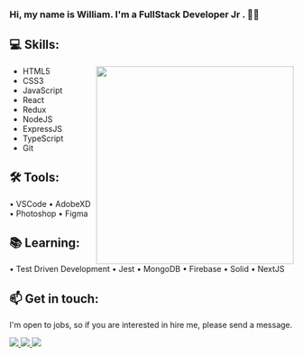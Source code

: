 
<h3 align="left"> Hi, my name is William. I'm a <Strong> FullStack Developer Jr </Strong>. 👨‍💻 </h3>
<h2 align="left"> 💻 Skills: </h2>
<img align="right" width="350px" src="https://user-images.githubusercontent.com/46406697/118554436-cfa95f00-b737-11eb-8bbe-cc6360a2dafc.png"/>
<ul>
  <li>HTML5</li>
  <li>CSS3</li>
  <li>JavaScript</li>
  <li>React</li>
  <li>Redux</li>
  <li>NodeJS</li>
  <li>ExpressJS</li>
  <li>TypeScript</li>
  <li>Git</li>
</ul>
<h2 align="left"> 🛠 Tools: </h2>
  • VSCode
  • AdobeXD
  • Photoshop
  • Figma
<h2 align="left"> 📚 Learning: </h2>
  • Test Driven Development 
  • Jest 
  • MongoDB 
  • Firebase 
  • Solid 
  • NextJS 

<h2 align="left"> 📫 Get in touch: </h2>
<p> I'm open to jobs, so if you are interested in hire me, please send a message. </p>

  <a href="https://web.whatsapp.com/send?phone=5551985485107" alt="WhatsApp">
  <img src="https://img.shields.io/badge/WhatsApp-25D366?style=for-the-badge&logo=whatsapp&logoColor=white&link=https://web.whatsapp.com/send?phone=5551985485107">
  
  <a href="mailto:williamas66@gmail.com" alt="Gmail">
  <img src="https://img.shields.io/badge/Gmail-D14836?style=for-the-badge&logo=gmail&logoColor=white&link=mailto:williamas66@gmail.com">
  
  <a href="https://www.linkedin.com/in/william-was" alt="Linkedin">
  <img src="https://img.shields.io/badge/-Linkedin-0e76a8?style=for-the-badge&logo=Linkedin&logoColor=white&link=https://www.linkedin.com/in/william-was" /></a>
  
<!--  <img align="right" width="400" height="250" src="https://user-images.githubusercontent.com/46406697/118543905-4c820c00-b72b-11eb-9afd-8b12edc95fae.gif" /> --->

<!---
Williamas47/Williamas47 is a ✨ special ✨ repository because its `README.md` (this file) appears on your GitHub profile.
You can click the Preview link to take a look at your changes.
--->
